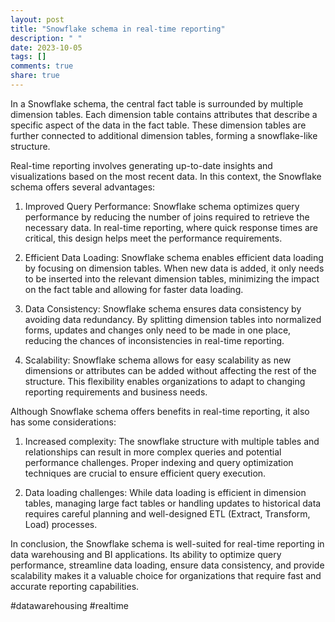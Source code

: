 ```yaml
---
layout: post
title: "Snowflake schema in real-time reporting"
description: " "
date: 2023-10-05
tags: []
comments: true
share: true
---
```


In a Snowflake schema, the central fact table is surrounded by multiple dimension tables. Each dimension table contains attributes that describe a specific aspect of the data in the fact table. These dimension tables are further connected to additional dimension tables, forming a snowflake-like structure.

Real-time reporting involves generating up-to-date insights and visualizations based on the most recent data. In this context, the Snowflake schema offers several advantages:

1. Improved Query Performance: Snowflake schema optimizes query performance by reducing the number of joins required to retrieve the necessary data. In real-time reporting, where quick response times are critical, this design helps meet the performance requirements.

2. Efficient Data Loading: Snowflake schema enables efficient data loading by focusing on dimension tables. When new data is added, it only needs to be inserted into the relevant dimension tables, minimizing the impact on the fact table and allowing for faster data loading.

3. Data Consistency: Snowflake schema ensures data consistency by avoiding data redundancy. By splitting dimension tables into normalized forms, updates and changes only need to be made in one place, reducing the chances of inconsistencies in real-time reporting.

4. Scalability: Snowflake schema allows for easy scalability as new dimensions or attributes can be added without affecting the rest of the structure. This flexibility enables organizations to adapt to changing reporting requirements and business needs.

Although Snowflake schema offers benefits in real-time reporting, it also has some considerations:

1. Increased complexity: The snowflake structure with multiple tables and relationships can result in more complex queries and potential performance challenges. Proper indexing and query optimization techniques are crucial to ensure efficient query execution.

2. Data loading challenges: While data loading is efficient in dimension tables, managing large fact tables or handling updates to historical data requires careful planning and well-designed ETL (Extract, Transform, Load) processes.

In conclusion, the Snowflake schema is well-suited for real-time reporting in data warehousing and BI applications. Its ability to optimize query performance, streamline data loading, ensure data consistency, and provide scalability makes it a valuable choice for organizations that require fast and accurate reporting capabilities.

#datawarehousing #realtime